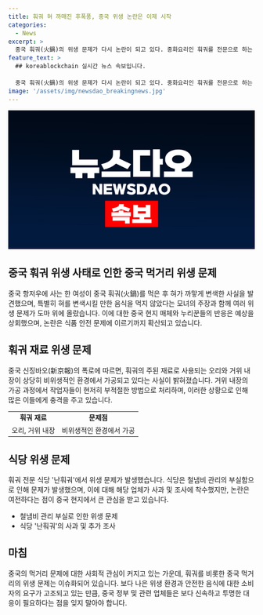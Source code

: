 ```yaml
---
title: 훠궈 혀 까매진 후폭풍, 중국 위생 논란은 이제 시작
categories:
  - News
excerpt: >
  중국 훠궈(火鍋)의 위생 문제가 다시 논란이 되고 있다. 중화요리인 훠궈를 전문으로 하는 식당 ‘난훠궈’에서 중국 항주우에 사는 한 여성과 어머니가 매운탕, 버섯탕, 황소개구리, 감자, 콩나물, 양념 족발, 닭발을 주문했는데 혀가 까맣게 변하는 일이 발생했다. 이에 관련 SNS 영상이 온라인에서 확산되며 업체는 사과하고 정부의 조사를 받게 되었다. 또한, 오리와 거위 내장의 가공 과정에서도 비위생적인 상황이 폭로되며 관련 업체들이 비판을 받고 있다.
feature_text: >
  ## koreablockchain 실시간 뉴스 속보입니다.

  중국 훠궈(火鍋)의 위생 문제가 다시 논란이 되고 있다. 중화요리인 훠궈를 전문으로 하는 식당 ‘난훠궈’에서 중국 항주우에 사는 한 여성과 어머니가 매운탕, 버섯탕, 황소개구리, 감자, 콩나물, 양념 족발, 닭발을 주문했는데 혀가 까맣게 변하는 일이 발생했다. 이에 관련 SNS 영상이 온라인에서 확산되며 업체는 사과하고 정부의 조사를 받게 되었다. 또한, 오리와 거위 내장의 가공 과정에서도 비위생적인 상황이 폭로되며 관련 업체들이 비판을 받고 있다.
image: '/assets/img/newsdao_breakingnews.jpg'
---
```


<p><img src="/assets/img/newsdao_breakingnews.jpg" alt="koreablockchain 속보" /></p>

<h2 data-ke-size="size26">중국 훠궈 위생 사태로 인한 중국 먹거리 위생 문제</h2>

<p data-ke-size="size16">중국 항저우에 사는 한 여성이 중국 훠궈(火鍋)를 먹은 후 혀가 까맣게 변색한 사실을 발견했으며, 특별히 혀를 변색시킬 만한 음식을 먹지 않았다는 모녀의 주장과 함께 여러 위생 문제가 도마 위에 올랐습니다. 이에 대한 중국 현지 매체와 누리꾼들의 반응은 예상을 상회했으며, 논란은 식품 안전 문제에 이르기까지 확산되고 있습니다.</p>

<h2 data-ke-size="size24">훠궈 재료 위생 문제</h2>

<p data-ke-size="size16">중국 신징바오(新京報)의 폭로에 따르면, 훠궈의 주된 재료로 사용되는 오리와 거위 내장이 상당히 비위생적인 환경에서 가공되고 있다는 사실이 밝혀졌습니다. 거위 내장의 가공 과정에서 작업자들이 현저히 부적절한 방법으로 처리하며, 이러한 상황으로 인해 많은 이들에게 충격을 주고 있습니다.</p>

<table>
    <tr><td style="text-align: center; height: 17px;"><b>훠궈 재료</b></td><td style="text-align: center; height: 17px;"><b>문제점</b></td></tr>
    <tr><td>오리, 거위 내장</td><td>비위생적인 환경에서 가공</td></tr>
</table>

<h2 data-ke-size="size24">식당 위생 문제</h2>

<p data-ke-size="size16">훠궈 전문 식당 '난훠궈'에서 위생 문제가 발생했습니다. 식당은 철냄비 관리의 부실함으로 인해 문제가 발생했으며, 이에 대해 해당 업체가 사과 및 조사에 착수했지만, 논란은 여전하다는 점이 중국 현지에서 큰 관심을 받고 있습니다.</p>

<ul>
    <li>철냄비 관리 부실로 인한 위생 문제</li>
    <li>식당 '난훠궈'의 사과 및 추가 조사</li>
</ul>

<h2 data-ke-size="size24">마침</h2>

<p data-ke-size="size16">중국의 먹거리 문제에 대한 사회적 관심이 커지고 있는 가운데, 훠궈를 비롯한 중국 먹거리의 위생 문제는 이슈화되어 있습니다. 보다 나은 위생 환경과 안전한 음식에 대한 소비자의 요구가 고조되고 있는 만큼, 중국 정부 및 관련 업체들은 보다 신속하고 투명한 대응이 필요하다는 점을 잊지 말아야 합니다.</p>

